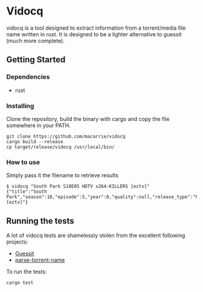 # Vidocq

vidocq is a tool designed to extract information from a torrent/media file name written in rust. It is designed to be a lighter alternative to guessit (much more complete).

## Getting Started

### Dependencies

* rust

### Installing

Clone the repository, build the binary with cargo and copy the file somewhere in your PATH.

```
git clone https://github.com/macarrie/vidocq
cargo build --release
cp target/release/vidocq /usr/local/bin/
```

### How to use

Simply pass it the filename to retrieve results
```
$ vidocq "South Park S18E05 HDTV x264-KILLERS [eztv]"
{"title":"South Park","season":18,"episode":5,"year":0,"quality":null,"release_type":"hdtv","video_codec":"h264","audio_codec":null,"audio_channels":null,"release_group":"KILLERS [eztv]"}
```

## Running the tests

A lot of vidocq tests are shamelessly stolen from the excellent following projects:

* [Guessit](https://github.com/guessit-io/guessit)
* [parse-torrent-name](https://github.com/jzjzjzj/parse-torrent-name)

To run the tests:
```
cargo test
```
